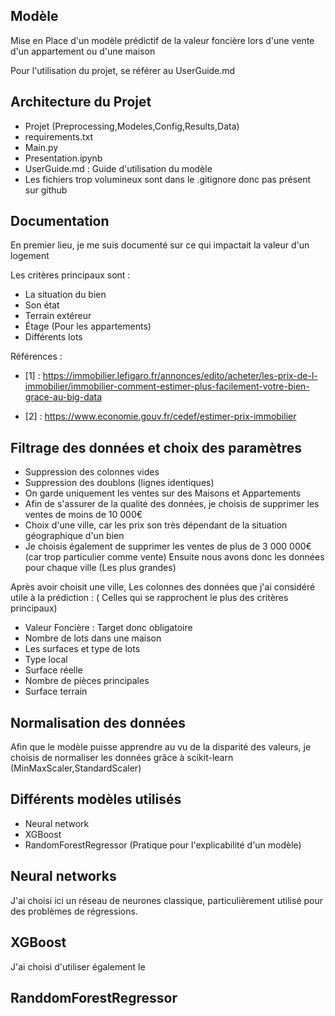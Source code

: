 ## Modèle

Mise en Place d'un modèle prédictif de la valeur foncière lors d'une vente d'un appartement ou d'une maison

Pour l'utilisation du projet, se référer au UserGuide.md

## Architecture du Projet

- Projet (Preprocessing,Modeles,Config,Results,Data)
- requirements.txt
- Main.py
- Presentation.ipynb
- UserGuide.md : Guide d'utilisation du modèle
- Les fichiers trop volumineux sont dans le .gitignore donc pas présent sur github

## Documentation

En premier lieu, je me suis documenté sur ce qui impactait la valeur d'un logement

Les critères principaux sont :
 - La situation du bien
 - Son état
 - Terrain extéreur
 - Étage (Pour les appartements)
 - Différents lots

Références :

 - [1] : https://immobilier.lefigaro.fr/annonces/edito/acheter/les-prix-de-l-immobilier/immobilier-comment-estimer-plus-facilement-votre-bien-grace-au-big-data

 - [2] : https://www.economie.gouv.fr/cedef/estimer-prix-immobilier

## Filtrage des données et choix des paramètres

 - Suppression des colonnes vides
 - Suppression des doublons (lignes identiques)
 - On garde uniquement les ventes sur des Maisons et Appartements
 - Afin de s'assurer de la qualité des données, je choisis de supprimer les ventes de moins de 10 000€
 - Choix d'une ville, car les prix son très dépendant de la situation géographique d'un bien
 - Je choisis également de supprimer les ventes de plus de 3 000 000€ (car trop particulier comme vente)
 Ensuite nous avons donc les données pour chaque ville (Les plus grandes)


Après avoir choisit une ville,
Les colonnes des données que j'ai considéré utile à la prédiction :
( Celles qui se rapprochent le plus des critères principaux)

- Valeur Foncière : Target donc obligatoire
- Nombre de lots dans une maison 
- Les surfaces et type de lots
- Type local
- Surface réelle
- Nombre de pièces principales
- Surface terrain

## Normalisation des données

Afin que le modèle puisse apprendre au vu de la disparité des valeurs, je choisis de normaliser les données grâce à scikit-learn (MinMaxScaler,StandardScaler)

## Différents modèles utilisés

 - Neural network
 - XGBoost
 - RandomForestRegressor (Pratique pour l'explicabilité d'un modèle)

## Neural networks

J'ai choisi ici un réseau de neurones classique, particulièrement utilisé pour des problèmes de régressions.


## XGBoost

J'ai choisi d'utiliser également le 


## RanddomForestRegressor


